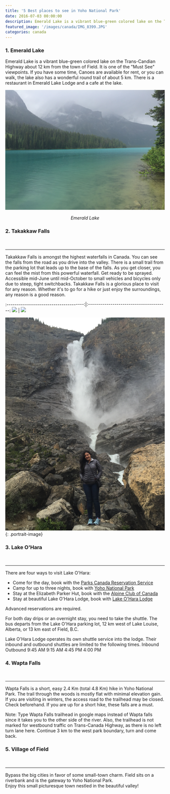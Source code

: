 ```yaml
---
title: '5 Best places to see in Yoho National Park'
date: 2016-07-03 00:00:00
description: Emerald Lake is a vibrant blue-green colored lake on the Trans-Candian Highway about 12 km from the town of Field. It is one of the "Must See" viewpoints. If you have some time, Canoes are available for rent, or you can walk, the lake also has a wonderful round trail of about 5 km. There is a restaurant in Emerald Lake Lodge and a cafe at the lake.
featured_image: '/images/canada/IMG_8399.JPG'
categories: canada
---
```


### 1.  Emerald Lake
Emerald Lake is a vibrant blue-green colored lake on the Trans-Candian Highway about 12 km from the town of Field. It is one of the "Must See" viewpoints. If you have some time, Canoes are available for rent, or you can walk, the lake also has a wonderful round trail of about 5 km. There is a restaurant in Emerald Lake Lodge and a cafe at the lake.

![](/images/canada/IMG_8399.JPG)
*<center class="image-caption">Emerald Lake</center>*

### 2. Takakkaw Falls
<br>
<hr>
Takakkaw Falls is amongst the highest waterfalls in Canada. You can see the falls from the road as you drive into the valley. There is a small trail from the parking lot that leads up to the base of the falls. As you get closer, you can feel the mist from this powerful waterfall. Get ready to be sprayed. Accessible mid-June until mid-October to small vehicles and bicycles only due to steep, tight switchbacks.
Takakkaw Falls is a glorious place to visit for any reason. Whether it's to go for a hike or just enjoy the surroundings, any reason is a good reason.

:--------------------------------------:|:---------------------------------------:
![](/images/canada/f2231104.jpg)        |  ![](/images/canada/f2374464.jpg)


![](/images/canada/IMG_8412.JPG){: .portrait-image}

### 3. Lake O'Hara
<br>
<hr>
There are four ways to visit Lake O'Hara:

* Come for the day, book with the [Parks Canada Reservation Service](https://reservation.pc.gc.ca/Yoho-LakeO'Hara?_ga=2.102552001.1936047777.1560293045-1963446773.1560293045&gccf=true)
* Camp for up to three nights, book with [Yoho National Park](https://www.pc.gc.ca/en/pn-np/bc/yoho/activ/randonnee-hike/ohara/reserve-camp)
* Stay at the Elizabeth Parker Hut, book with the [Alpine Club of Canada](https://www.alpineclubofcanada.ca/web/ACCMember/Huts/Elizabeth_Parker_Hut.aspx)
* Stay at beautiful Lake O'Hara Lodge, book with [Lake O'Hara Lodge](https://www.lakeohara.com/)

Advanced reservations are required.

For both day drips or an overnight stay, you need to take the shuttle. The bus departs from the Lake O'Hara parking lot, 12 km west of Lake Louise, Alberta, or 13 km east of Field, B.C.

Lake O'Hara Lodge operates its own shuttle service into the lodge. Their inbound and outbound shuttles are limited to the following times.
Inbound    Outbound
9:45 AM    9:15 AM
4:45 PM    4:00 PM

### 4. Wapta Falls
<br>
<hr>
Wapta Falls is a short, easy 2.4 Km (total 4.8 Km) hike in Yoho National Park. The trail through the woods is mostly flat with minimal elevation gain. If you are visiting in winters, the access road to the trailhead may be closed. Check beforehand.
If you are up for a short hike, these falls are a must.

Note: Type Wapta Falls trailhead in google maps instead of Wapta falls since it takes you to the other side of the river.
Also, the trailhead is not marked for westbound traffic on Trans-Canada Highway, as there is no left turn lane here. Continue 3 km to the west park boundary, turn and come back.

### 5. Village of Field
<br>
<hr>
Bypass the big cities in favor of some small-town charm.
Field sits on a riverbank and is the gateway to Yoho National Park.<br>
Enjoy this small picturesque town nestled in the beautiful valley!